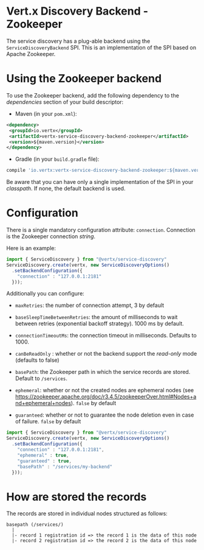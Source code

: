 # Vert.x Discovery Backend - Zookeeper

The service discovery has a plug-able backend using the
`ServiceDiscoveryBackend` SPI. This is an implementation of the SPI
based on Apache Zookeeper.

# Using the Zookeeper backend

To use the Zookeeper backend, add the following dependency to the
*dependencies* section of your build descriptor:

  - Maven (in your `pom.xml`):

<!-- end list -->

``` xml
<dependency>
 <groupId>io.vertx</groupId>
 <artifactId>vertx-service-discovery-backend-zookeeper</artifactId>
 <version>${maven.version}</version>
</dependency>
```

  - Gradle (in your `build.gradle` file):

<!-- end list -->

``` groovy
compile 'io.vertx:vertx-service-discovery-backend-zookeeper:${maven.version}'
```

Be aware that you can have only a single implementation of the SPI in
your *classpath*. If none, the default backend is used.

# Configuration

There is a single mandatory configuration attribute: `connection`.
Connection is the Zookeeper connection *string*.

Here is an example:

``` js
import { ServiceDiscovery } from "@vertx/service-discovery"
ServiceDiscovery.create(vertx, new ServiceDiscoveryOptions()
  .setBackendConfiguration({
    "connection" : "127.0.0.1:2181"
  }));
```

Additionally you can configure:

  - `maxRetries`: the number of connection attempt, 3 by default

  - `baseSleepTimeBetweenRetries`: the amount of milliseconds to wait
    between retries (exponential backoff strategy). 1000 ms by default.

  - `connectionTimeoutMs`: the connection timeout in milliseconds.
    Defaults to 1000.

  - `canBeReadOnly` : whether or not the backend support the *read-only*
    mode (defaults to false)

  - `basePath`: the Zookeeper path in which the service records are
    stored. Default to `/services`.

  - `ephemeral`: whether or not the created nodes are ephemeral nodes
    (see
    <https://zookeeper.apache.org/doc/r3.4.5/zookeeperOver.html#Nodes+and+ephemeral+nodes>).
    `false` by default

  - `guaranteed`: whether or not to guarantee the node deletion even in
    case of failure. `false` by default

<!-- end list -->

``` js
import { ServiceDiscovery } from "@vertx/service-discovery"
ServiceDiscovery.create(vertx, new ServiceDiscoveryOptions()
  .setBackendConfiguration({
    "connection" : "127.0.0.1:2181",
    "ephemeral" : true,
    "guaranteed" : true,
    "basePath" : "/services/my-backend"
  }));
```

# How are stored the records

The records are stored in individual nodes structured as follows:

    basepath (/services/)
      |
      |- record 1 registration id => the record 1 is the data of this node
      |- record 2 registration id => the record 2 is the data of this node
